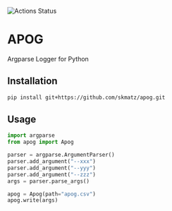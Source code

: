 ![Actions Status](https://github.com/skmatz/apog/workflows/python-package/badge.svg)

# APOG

Argparse Logger for Python

## Installation

```sh
pip install git+https://github.com/skmatz/apog.git
```

## Usage

```python
import argparse
from apog import Apog

parser = argparse.ArgumentParser()
parser.add_argument("--xxx")
parser.add_argument("--yyy")
parser.add_argument("--zzz")
args = parser.parse_args()

apog = Apog(path="apog.csv")
apog.write(args)
```
